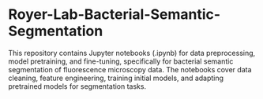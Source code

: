 # Royer-Lab-Bacterial-Semantic-Segmentation
This repository contains Jupyter notebooks (.ipynb) for data preprocessing, model pretraining, and fine-tuning, specifically for bacterial semantic segmentation of fluorescence microscopy data. The notebooks cover data cleaning, feature engineering, training initial models, and adapting pretrained models for segmentation tasks.
